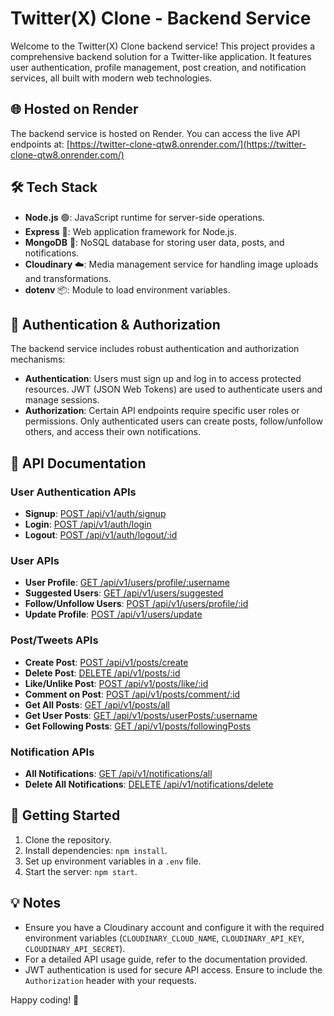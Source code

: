 # Twitter(X) Clone - Backend Service

Welcome to the Twitter(X) Clone backend service! This project provides a comprehensive backend solution for a Twitter-like application. It features user authentication, profile management, post creation, and notification services, all built with modern web technologies.

## 🌐 Hosted on Render

The backend service is hosted on Render. You can access the live API endpoints at: [https://twitter-clone-qtw8.onrender.com/](https://twitter-clone-qtw8.onrender.com/)

## 🛠️ Tech Stack

- **Node.js** 🟢: JavaScript runtime for server-side operations.
- **Express** 🚀: Web application framework for Node.js.
- **MongoDB** 💾: NoSQL database for storing user data, posts, and notifications.
- **Cloudinary** ☁️: Media management service for handling image uploads and transformations.
- **dotenv** 📦: Module to load environment variables.

## 🔐 Authentication & Authorization

The backend service includes robust authentication and authorization mechanisms:

- **Authentication**: Users must sign up and log in to access protected resources. JWT (JSON Web Tokens) are used to authenticate users and manage sessions.
- **Authorization**: Certain API endpoints require specific user roles or permissions. Only authenticated users can create posts, follow/unfollow others, and access their own notifications.

## 📜 API Documentation

### User Authentication APIs

- **Signup**: [POST /api/v1/auth/signup](https://twitter-clone-qtw8.onrender.com/api/v1/auth/signup)
- **Login**: [POST /api/v1/auth/login](https://twitter-clone-qtw8.onrender.com/api/v1/auth/login)
- **Logout**: [POST /api/v1/auth/logout/:id](https://twitter-clone-qtw8.onrender.com/api/v1/auth/logout/:id)

### User APIs

- **User Profile**: [GET /api/v1/users/profile/:username](https://twitter-clone-qtw8.onrender.com/api/v1/users/profile/:username)
- **Suggested Users**: [GET /api/v1/users/suggested](https://twitter-clone-qtw8.onrender.com/api/v1/users/suggested)
- **Follow/Unfollow Users**: [POST /api/v1/users/profile/:id](https://twitter-clone-qtw8.onrender.com/api/v1/users/profile/:id)
- **Update Profile**: [POST /api/v1/users/update](https://twitter-clone-qtw8.onrender.com/api/v1/users/update)

### Post/Tweets APIs

- **Create Post**: [POST /api/v1/posts/create](https://twitter-clone-qtw8.onrender.com/api/v1/posts/create)
- **Delete Post**: [DELETE /api/v1/posts/:id](https://twitter-clone-qtw8.onrender.com/api/v1/posts/:id)
- **Like/Unlike Post**: [POST /api/v1/posts/like/:id](https://twitter-clone-qtw8.onrender.com/api/v1/posts/like/:id)
- **Comment on Post**: [POST /api/v1/posts/comment/:id](https://twitter-clone-qtw8.onrender.com/api/v1/posts/comment/:id)
- **Get All Posts**: [GET /api/v1/posts/all](https://twitter-clone-qtw8.onrender.com/api/v1/posts/all)
- **Get User Posts**: [GET /api/v1/posts/userPosts/:username](https://twitter-clone-qtw8.onrender.com/api/v1/posts/userPosts/:username)
- **Get Following Posts**: [GET /api/v1/posts/followingPosts](https://twitter-clone-qtw8.onrender.com/api/v1/posts/followingPosts)

### Notification APIs

- **All Notifications**: [GET /api/v1/notifications/all](https://twitter-clone-qtw8.onrender.com/api/v1/notifications/all)
- **Delete All Notifications**: [DELETE /api/v1/notifications/delete](https://twitter-clone-qtw8.onrender.com/api/v1/notifications/delete)

## 🚀 Getting Started

1. Clone the repository.
2. Install dependencies: `npm install`.
3. Set up environment variables in a `.env` file.
4. Start the server: `npm start`.

## 💡 Notes

- Ensure you have a Cloudinary account and configure it with the required environment variables (`CLOUDINARY_CLOUD_NAME`, `CLOUDINARY_API_KEY`, `CLOUDINARY_API_SECRET`).
- For a detailed API usage guide, refer to the documentation provided.
- JWT authentication is used for secure API access. Ensure to include the `Authorization` header with your requests.

Happy coding! 🎉
